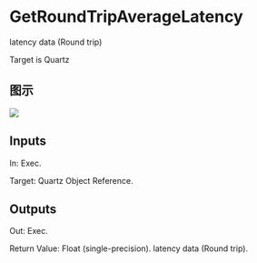 # GetRoundTripAverageLatency

latency data (Round trip)

Target is Quartz

## 图示

![]($-20221218-20324003.png)

## Inputs

In: Exec.

Target: Quartz Object Reference.  

## Outputs

Out: Exec.

Return Value: Float (single-precision). latency data (Round trip).

